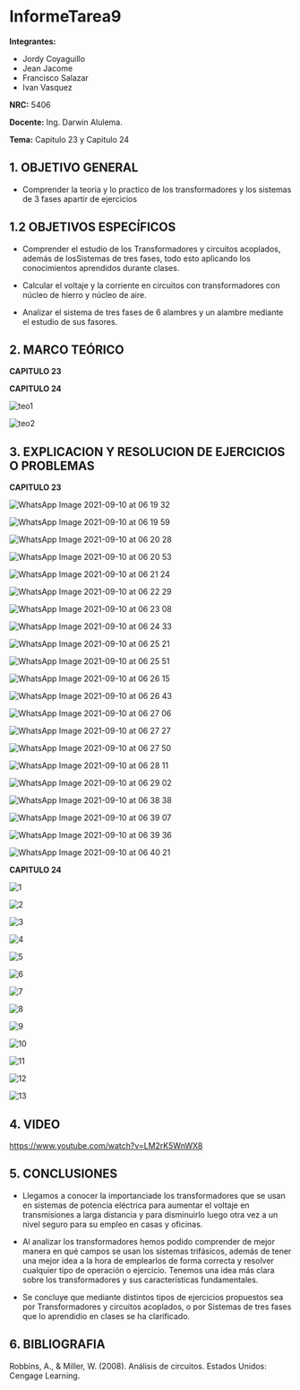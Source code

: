 # InformeTarea9
**Integrantes:**
- Jordy Coyaguillo
- Jean Jacome
- Francisco Salazar
- Ivan Vasquez

**NRC:** 5406
 
 **Docente:** Ing. Darwin Alulema.
 
 **Tema:** Capitulo 23 y Capitulo 24
 
  ## 1. OBJETIVO GENERAL
  
  - Comprender la teoria y lo practico de los transformadores y los sistemas de 3 fases apartir de ejercicios
  
  ## 1.2 OBJETIVOS ESPECÍFICOS
  
  - Comprender el estudio de los Transformadores y circuitos acoplados, además de losSistemas de tres fases, todo esto aplicando los conocimientos aprendidos durante clases.

  - Calcular el voltaje y la corriente en circuitos con transformadores con núcleo de hierro y núcleo de aire.
  
  - Analizar el sistema de tres fases de 6 alambres y un alambre mediante el estudio de sus fasores.
  
  ## 2. MARCO TEÓRICO
  **CAPITULO 23**
  
    
  **CAPITULO 24**
  
![teo1](https://user-images.githubusercontent.com/84586968/132772553-2f1aef1f-0dbd-4f25-8008-f58268acc332.png)

![teo2](https://user-images.githubusercontent.com/84586968/132772555-a19dfc20-4f8c-43c2-9c0f-89af1c1c01ab.png)
  
  ## 3. EXPLICACION Y RESOLUCION DE EJERCICIOS O PROBLEMAS 

  **CAPITULO 23**
 
 ![WhatsApp Image 2021-09-10 at 06 19 32](https://user-images.githubusercontent.com/85137954/132846903-27ca6829-7f78-4a02-a8fa-7498f5500266.jpeg)

![WhatsApp Image 2021-09-10 at 06 19 59](https://user-images.githubusercontent.com/85137954/132846922-14400f91-036d-4768-8ba4-b54475d1eef9.jpeg)

![WhatsApp Image 2021-09-10 at 06 20 28](https://user-images.githubusercontent.com/85137954/132846935-140a6bbe-5f4f-4e61-830c-693c384d0d8d.jpeg)

![WhatsApp Image 2021-09-10 at 06 20 53](https://user-images.githubusercontent.com/85137954/132846944-26f8190c-f915-4b97-91cb-2d600ee21d57.jpeg)

![WhatsApp Image 2021-09-10 at 06 21 24](https://user-images.githubusercontent.com/85137954/132846997-2d18386a-6b44-43d2-9613-b445be949c58.jpeg)

![WhatsApp Image 2021-09-10 at 06 22 29](https://user-images.githubusercontent.com/85137954/132847003-4311775a-a466-4643-be74-a419abb853b8.jpeg)

![WhatsApp Image 2021-09-10 at 06 23 08](https://user-images.githubusercontent.com/85137954/132847016-e853156c-7fba-47b5-bdf2-d110054dc0a4.jpeg)

![WhatsApp Image 2021-09-10 at 06 24 33](https://user-images.githubusercontent.com/85137954/132847033-12cf6e41-a846-4d23-bfdd-f004e90196fb.jpeg)

![WhatsApp Image 2021-09-10 at 06 25 21](https://user-images.githubusercontent.com/85137954/132847097-fcc80f57-78c9-47c0-bf4c-e70b606d490a.jpeg)

![WhatsApp Image 2021-09-10 at 06 25 51](https://user-images.githubusercontent.com/85137954/132847103-310a5cda-c66f-4b37-a372-30226a299612.jpeg)

![WhatsApp Image 2021-09-10 at 06 26 15](https://user-images.githubusercontent.com/85137954/132847107-dd5b823f-fb24-497a-ad0a-5653f402f7b0.jpeg)

![WhatsApp Image 2021-09-10 at 06 26 43](https://user-images.githubusercontent.com/85137954/132847110-c2b3ca62-a865-4050-b3d9-2c7be516fb40.jpeg)

![WhatsApp Image 2021-09-10 at 06 27 06](https://user-images.githubusercontent.com/85137954/132847167-b25bd75b-c1b6-46d9-928d-d0ff0fa8607f.jpeg)

![WhatsApp Image 2021-09-10 at 06 27 27](https://user-images.githubusercontent.com/85137954/132847181-e081b813-a2a6-4d3f-88d1-9f92a26ced38.jpeg)

![WhatsApp Image 2021-09-10 at 06 27 50](https://user-images.githubusercontent.com/85137954/132847188-1d369186-f99a-4038-8cc0-08b15551c992.jpeg)

![WhatsApp Image 2021-09-10 at 06 28 11](https://user-images.githubusercontent.com/85137954/132847193-4d092a28-b586-4bfa-9ce0-d0f4e73b3975.jpeg)

![WhatsApp Image 2021-09-10 at 06 29 02](https://user-images.githubusercontent.com/85137954/132847221-fc2400a1-ce1b-49e3-913e-e6f0badc744f.jpeg)

![WhatsApp Image 2021-09-10 at 06 38 38](https://user-images.githubusercontent.com/85137954/132848346-1b5f2e5e-b3de-45a9-acd0-9e5e66765143.jpeg)

![WhatsApp Image 2021-09-10 at 06 39 07](https://user-images.githubusercontent.com/85137954/132848355-c1aaafe4-0e1a-426b-9ef9-38b11589b55e.jpeg)

![WhatsApp Image 2021-09-10 at 06 39 36](https://user-images.githubusercontent.com/85137954/132848359-f72a0e41-6d2b-4271-9800-39e9e1bf6826.jpeg)

![WhatsApp Image 2021-09-10 at 06 40 21](https://user-images.githubusercontent.com/85137954/132848367-723069e8-e93d-4dbb-9c3f-445fef50a1e8.jpeg)






    
    
  **CAPITULO 24**
  
![1](https://user-images.githubusercontent.com/84586968/132801776-03558a02-a317-4fd0-8958-e406737ed083.PNG)

![2](https://user-images.githubusercontent.com/84586968/132801778-5c52e697-9922-4715-8338-aa2e18c5e7a5.PNG)

![3](https://user-images.githubusercontent.com/84586968/132801780-6b198b63-bba4-4a6d-8a52-6b4377038844.PNG)

![4](https://user-images.githubusercontent.com/84586968/132801781-a3a5a1fc-09b9-4b9e-a6b1-718c910a6c89.PNG)

![5](https://user-images.githubusercontent.com/84586968/132801785-c6af5124-7a78-4688-b38f-b5ea67e1f4b6.PNG)

![6](https://user-images.githubusercontent.com/84586968/132801788-0601cd94-f95b-40bb-8f58-6038bbacb06c.PNG)

![7](https://user-images.githubusercontent.com/84586968/132801794-c3235e9c-67fe-420a-b306-8d1655ba218d.PNG)

![8](https://user-images.githubusercontent.com/84586968/132801796-9dfc40b0-0e5d-40d0-ad4f-f836d7c46685.PNG)

![9](https://user-images.githubusercontent.com/84586968/132801798-91273223-9e65-41b2-a9f9-38f80be120a9.PNG)

![10](https://user-images.githubusercontent.com/84586968/132801802-161b0ab5-010a-44ec-803f-ddbdac0a9a41.PNG)

![11](https://user-images.githubusercontent.com/84586968/132801805-81c364ee-5013-42e3-9bbc-985676452c92.PNG)

![12](https://user-images.githubusercontent.com/84586968/132801808-eb4a769a-1d6b-4176-9659-ebc8a54b005c.PNG)

![13](https://user-images.githubusercontent.com/84586968/132801812-8616f92d-9103-4127-9028-e09bf441b95a.PNG)

   ## 4. VIDEO
   
   https://www.youtube.com/watch?v=LM2rK5WnWX8
   
   ## 5. CONCLUSIONES
   
   - Llegamos a conocer la importanciade los transformadores que se usan en sistemas de potencia eléctrica para aumentar el voltaje en transmisiones a larga distancia y para             disminuirlo luego otra vez a un nivel seguro para su empleo en casas y oficinas.

   
   - Al analizar los transformadores hemos podido comprender de mejor manera en qué campos se usan los sistemas trifásicos, además de tener una mejor idea a la hora de emplearlos     de forma correcta y resolver cualquier tipo de operación o ejercicio. Tenemos una idea más clara sobre los transformadores y sus características fundamentales.
   
   - Se concluye que mediante distintos tipos de ejercicios propuestos sea por Transformadores y circuitos acoplados, o por Sistemas de tres fases que lo aprendidio en                  clases se ha clarificado.
   
   ## 6. BIBLIOGRAFIA
 
   Robbins, A., & Miller, W. (2008). Análisis de circuitos. Estados Unidos: Cengage Learning.
  
  

